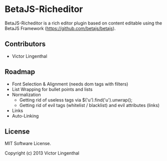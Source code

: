 BetaJS-Richeditor
=================

BetaJS-Richeditor is a rich editor plugin based on content editable using the
BetaJS Framework (https://github.com/betajs/betajs).


## Contributors
- Victor Lingenthal


## Roadmap
- Font Selection & Alignment (needs dom tags with filters)
- List Wrapping for bullet points and lists
- Normalization
	- Getting rid of useless tags via $('u').find('u').unwrap();
	- Getting rid of evil tags (whitelist / blacklist) and evil attributes (links)
- Links
- Auto-Linking


## License
MIT Software License.

Copyright (c) 2013 Victor Lingenthal